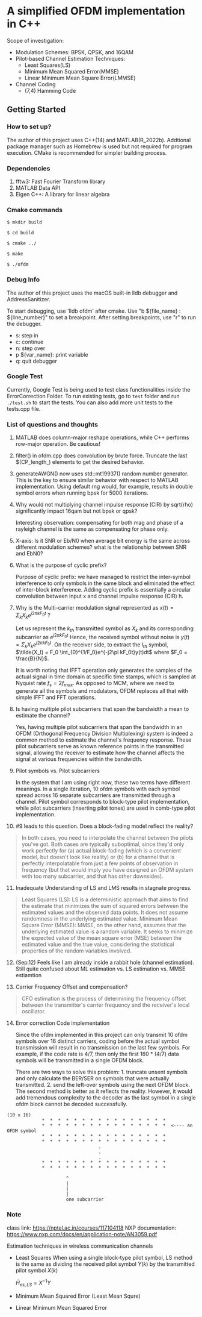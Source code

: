 # A simplified OFDM implementation in C++
Scope of investigation:

* Modulation Schemes: BPSK, QPSK, and 16QAM
* Pilot-based Channel Estimation Techniques:
  * Least Squares(LS)
  * Minimum Mean Squared Error(MMSE)
  * Linear Minimum Mean Square Error(LMMSE)
* Channel Coding
  * (7,4) Hamming Code



## Getting Started
### How to set up?
The author of this project uses C++(14) and MATLAB(R_2022b). Addtional package manager such as Homebrew is used but not required for program execution. CMake is recommended for simpler building process.
### Dependencies

1. fftw3: Fast Fourier Transform library
2. MATLAB Data API
3. Eigen C++: A library for linear algebra

### Cmake commands
```
$ mkdir build

$ cd build

$ cmake ../

$ make

$ ./ofdm
```
### Debug Info
The author of this project uses the macOS built-in lldb debugger and AddressSanitizer. 

To start debugging, use 'lldb ofdm' after cmake. Use "b ${file_name} : ${line_number}" to set a breakpoint. After setting breakpoints, use "r" to run the debugger.

* s: step in
* c: continue
* n: step over 
* p ${var_name}: print variable
* q: quit debugger

### Google Test
Currently, Google Test is being used to test class functionalities inside the ErrorCorrection Folder. To run existing tests, go to ```test``` folder and run ```./test.sh``` to start the tests. You can also add more unit tests to the tests.cpp file.
### List of questions and thoughts

1. MATLAB does column-major reshape operations, while C++ performs row-major operation. Be cautious!
2. filter() in ofdm.cpp does convolution by brute force. Truncate the last $(CP_length_) elements to get the desired behavior.
3. generateAWGN() now uses std::mt19937() random number generator. This is the key to ensure similar behavior with respect to MATLAB implementation. Using default rng would, for example, results in double symbol errors when running bpsk for 5000 iterations.
4. Why would not multiplying channel impulse response (CIR) by sqrt(rho) significantly impact 16qam but not bpsk or qpsk?
   
   Interesting observation: compensating for both mag and phase of a rayleigh channel is the same as compensating for phase only.

5. X-axis: Is it SNR or Eb/N0 when average bit energy is the same across different modulation schemes? what is the relationship between SNR and EbN0?

6. What is the purpose of cyclic prefix? 

   Purpose of cyclic prefix: we have managed to restrict the inter-symbol interference to only symbols in the same block and eliminated the effect of inter-block interference. Adding cyclic prefix is essentially a circular convolution between input x and channel impulse response (CIR) h.

7. Why is the Multi-carrier modulation signal represented as $x(t) = \Sigma_k{X_ke^{j2\pi k F_0 t}}$ ?

    Let us represent the $k_{th}$ transmitted symbol as $X_k$ and its corresponding subcarrier as $e^{j2\pi kF_0t}$ Hence, the received symbol without noise is $y(t) = \Sigma_{k} X_ke^{j2\pi kF_0t}$. On the receiver side, to extract the $l_{th}$
    symbol, $\tilde{X_l} = F_0 \int_{0}^{1/F_0}e^{-j2\pi kF_0t}y(t)dt$ where $F_0 = \frac{B}{N}$.

    It is worth noting that IFFT operation only generates the samples of the actual signal in time domain at specific time stamps, which is sampled at Nyquist rate $f_s = 2 f_{max}$. As opposed to MCM, where we need to generate all the symbols and modulators, OFDM replaces all that with simple IFFT and FFT operations.

8. Is having multiple pilot subcarriers that span the bandwidth a mean to estimate the channel?

    Yes, having multiple pilot subcarriers that span the bandwidth in an OFDM (Orthogonal Frequency Division Multiplexing) system is indeed a common method to estimate the channel's frequency response. These pilot subcarriers serve as known reference points in the transmitted signal, allowing the receiver to estimate how the channel affects the signal at various frequencies within the bandwidth.

9. Pilot symbols vs. Pilot subcarriers

    In the system that I am using right now, these two terms have different meanings. In a single iteration, 10 ofdm symbols with each symbol spread across 16 separate subcarriers are transmitted through a channel. Pilot symbol corresponds to block-type pilot implementation, while pilot subcarriers (inserting pilot tones) are used in comb-type pilot implementation.

10. #9 leads to this question. Does a block-fading model reflect the reality? 
> In both cases, you need to interpolate the channel between the pilots you've got. Both cases are typically suboptimal, since they'd only work perfectly for (a) actual block-fading (which is a convenient model, but doesn't look like reality) or (b) for a channel that is perfectly interpolatable from just a few points of observation in frequency (but that would imply you have designed an OFDM system with too many subcarrier, and that has other downsides).

11. Inadequate Understanding of LS and LMS results in stagnate progress.
> Least Squares (LS): LS is a deterministic approach that aims to find the estimate that minimizes the sum of squared errors between the estimated values and the observed data points. It does not assume randomness in the underlying estimated value.
Minimum Mean Square Error (MMSE): MMSE, on the other hand, assumes that the underlying estimated value is a random variable. It seeks to minimize the expected value of the mean square error (MSE) between the estimated value and the true value, considering the statistical properties of the random variables involved.

12. (Sep.12) Feels like I am already inside a rabbit hole (channel estimation). Still quite confused about ML estimation vs. LS estimation vs. MMSE estiamtion

13. Carrier Frequency Offset and compensation? 
> CFO estimation is the process of determining the frequency offset between the transmitter's carrier frequency and the receiver's local oscillator.

14. Error correction Code implementation

    Since the ofdm implemented in this project can only transmit 10 ofdm symbols over 16 distinct carriers, coding before the actual symbol transmission will result in no transmission on the last few symbols. For example, if the code rate is 4/7, then only the first 160 * (4/7) data symbols will be transmitted in a single OFDM block.

    There are two ways to solve this problem: 1. truncate unsent symbols and only calculate the BER/SER on symbols that were actually transmitted. 2. send the left-over symbols using the next OFDM block. The second method is better as it reflects the reality. However, it would add tremendous complexity to the decoder as the last symbol in a single ofdm block cannot be decoded successfully.
```
(10 x 16)
             *  *  *  *  *  *  *  *  *  *  *  *  *  *  *  * 
             *  *  *  *  *  *  *  *  *  *  *  *  *  *  *  *  <---- an OFDM symbol
             *  *  *  *  *  *  *  *  *  *  *  *  *  *  *  * 
             *  *  *  *  *  *  *  *  *  *  *  *  *  *  *  * 
                                  .
                                  .
                                  .
             *  *  *  *  *  *  *  *  *  *  *  *  *  *  *  * 
             *  *  *  *  *  *  *  *  *  *  *  *  *  *  *  *      

                      ^
                      |
                      |
                      |
                      one subcarrier
```

### Note
class link: https://nptel.ac.in/courses/117104118
NXP documentation: https://www.nxp.com/docs/en/application-note/AN3059.pdf

Estimation techniques in wireless communication channels

* Least Squares
  When using a single block-type pilot symbol, LS method is the same as dividing the received pilot symbol $Y(k)$ by the transmitted pilot symbol $X(k)$

  $\hat{H}_{es,LS} = X^{-1}Y$ 
* Minimum Mean Squared Error (Least Mean Squre)


* Linear Minimum Mean Squared Error